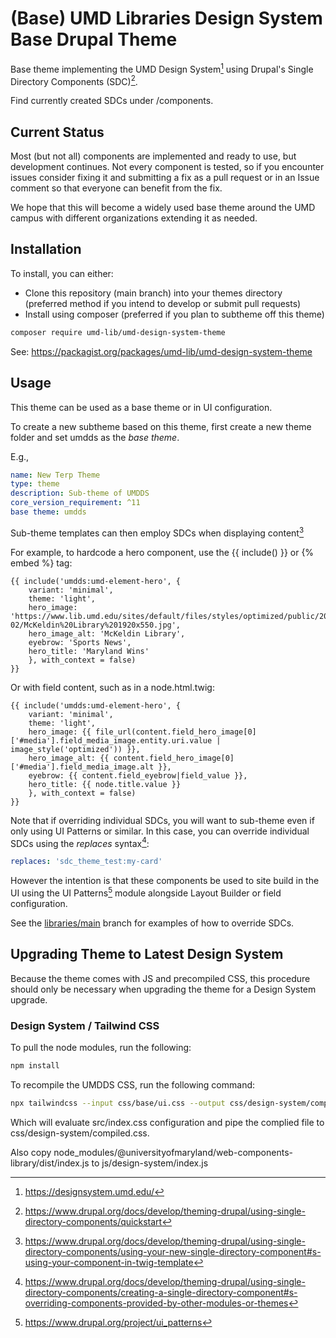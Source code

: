 # (Base) UMD Libraries Design System Base Drupal Theme

Base theme implementing the UMD Design System[^1] using Drupal's
Single Directory Components (SDC)[^2].

Find currently created SDCs under /components.

[^1]: <https://designsystem.umd.edu/>
[^2]: <https://www.drupal.org/docs/develop/theming-drupal/using-single-directory-components/quickstart>

## Current Status

Most (but not all) components are implemented and ready to use, but development
continues. Not every component is tested, so if you encounter issues
consider fixing it and submitting a fix as a pull request or in an Issue comment
so that everyone can benefit from the fix.

We hope that this will become a widely used base theme around the UMD campus
with different organizations extending it as needed.

## Installation

To install, you can either:

* Clone this repository (main branch) into your themes directory (preferred method if you intend to develop or submit pull requests)
* Install using composer (preferred if you plan to subtheme off this theme)

```bash
composer require umd-lib/umd-design-system-theme
```

See: https://packagist.org/packages/umd-lib/umd-design-system-theme

## Usage

This theme can be used as a base theme or in UI configuration.

To create a new subtheme based on this theme, first create a new theme folder
and set umdds as the *base theme*.

E.g.,

```YAML
name: New Terp Theme
type: theme
description: Sub-theme of UMDDS
core_version_requirement: ^11
base theme: umdds
```

Sub-theme templates can then employ SDCs when displaying content[^3]

For example, to hardcode a hero component, use the {{ include() }} or {% embed %} tag:

```twig
{{ include('umdds:umd-element-hero', {
    variant: 'minimal',
    theme: 'light',
    hero_image: 'https://www.lib.umd.edu/sites/default/files/styles/optimized/public/2022-02/McKeldin%20Library%201920x550.jpg',
    hero_image_alt: 'McKeldin Library',
    eyebrow: 'Sports News',
    hero_title: 'Maryland Wins'
    }, with_context = false)
}}
```

Or with field content, such as in a node.html.twig:

```twig
{{ include('umdds:umd-element-hero', {
    variant: 'minimal',
    theme: 'light',
    hero_image: {{ file_url(content.field_hero_image[0]['#media'].field_media_image.entity.uri.value | image_style('optimized')) }},
    hero_image_alt: {{ content.field_hero_image[0]['#media'].field_media_image.alt }},
    eyebrow: {{ content.field_eyebrow|field_value }},
    hero_title: {{ node.title.value }}
    }, with_context = false)
}}
```

Note that if overriding individual SDCs, you will want to sub-theme even if only
using UI Patterns or similar. In this case, you can override individual SDCs
using the _replaces_ syntax[^5]:

```YAML
replaces: 'sdc_theme_test:my-card'
```

However the intention is that these components be used to site build in the UI
using the UI Patterns[^4] module alongside Layout Builder or field configuration.

See the [libraries/main](https://github.com/umd-lib/umd-design-system-theme/tree/libraries/main)
branch for examples of how to override SDCs.

## Upgrading Theme to Latest Design System

Because the theme comes with JS and precompiled CSS, this procedure should only be
necessary when upgrading the theme for a Design System upgrade.

### Design System / Tailwind CSS

To pull the node modules, run the following:

```bash
npm install
```

To recompile the UMDDS CSS, run the following command:

```bash
npx tailwindcss --input css/base/ui.css --output css/design-system/compiled.css
```

Which will evaluate src/index.css configuration and pipe the complied file
to css/design-system/compiled.css.

Also copy node_modules/@universityofmaryland/web-components-library/dist/index.js
to js/design-system/index.js

[^3]: <https://www.drupal.org/docs/develop/theming-drupal/using-single-directory-components/using-your-new-single-directory-component#s-using-your-component-in-twig-template>
[^4]: <https://www.drupal.org/project/ui_patterns>
[^5]: <https://www.drupal.org/docs/develop/theming-drupal/using-single-directory-components/creating-a-single-directory-component#s-overriding-components-provided-by-other-modules-or-themes>
